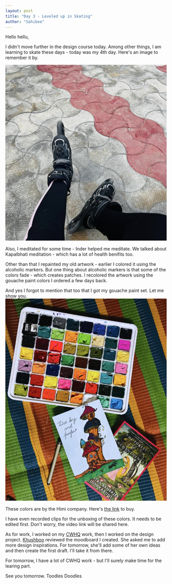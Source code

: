 ```yaml
---
layout: post
title: "Day 3 - Leveled up in Skating"
author: "Sahibee"
---
```


Hello hellu,

I didn't move further in the design course today. Among other things, I am learning to skate these days - today was my 4th day. Here's an image to remember it by.

![Skates](../images/aug/skates.png)

Also, I meditated for some time - Inder helped me meditate. We talked about Kapalbhati meditation - which has a lot of health benifits too.

Other than that I repainted my old artwork - earlier I colored it using the alcoholic markers. But one thing about alcoholic markers is that some of the colors fade - which creates patches. I recolored the artwork using the gouache paint colors I ordered a few days back.

And yes I forgot to mention that too that I got my gouache paint set. Let me show you.
![Gouache](../images/aug/gouache.png)

These colors are by the Himi company. Here's [the link](https://www.amazon.in/THOOVI-Gouache-Colours-Palette-Professionals/dp/B09MP9YT3M/ref=asc_df_B09MP9YT3M/?tag=googleshopdes-21&linkCode=df0&hvadid=544916069163&hvpos=&hvnetw=g&hvrand=10485283788663393753&hvpone=&hvptwo=&hvqmt=&hvdev=c&hvdvcmdl=&hvlocint=&hvlocphy=9144012&hvtargid=pla-1562709513974&psc=1&mcid=74998bab565f3306acc034e2d0afb998) to buy.

I have even recorded clips for the unboxing of these colors. It needs to be edited first. Don't worry, the video link will be shared here.

As for work, I worked on my [CWHQ](https://www.codewizardshq.com/) work, then I worked on the design project. [Khushboo](https://dribbble.com/KhushbooDhiman77/collections) reviewed the moodboard I created. She asked me to add more design inspirations. For tomorrow, she'll add some of her own ideas and then create the first draft. I'll take it from there.

For tomorrow, I have a lot of CWHQ work - but I'll surely make time for the learing part.

See you tomorrow.
Toodles Doodles
